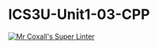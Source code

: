 # ICS3U-Unit1-03-CPP

[![Mr Coxall's Super Linter](https://github.com/Haley-LeBon/ICS3U-Unit1-03-CPP/workflows/Mr%20Coxall's%20Super%20Linter/badge.svg)](https://github.com/Haley-LeBon/ICS3U-Unit1-03-CPP/actions/)
